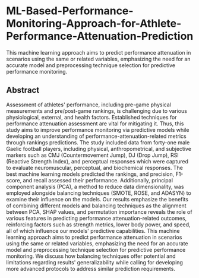 # ML-Based-Performance-Monitoring-Approach-for-Athlete-Performance-Attenuation-Prediction
This machine learning approach aims to predict performance attenuation in scenarios using the same or related variables, emphasizing the need for an accurate model and preprocessing technique selection for predictive performance monitoring.

## Abstract 
Assessment of athletes' performance, including pre-game physical measurements and pre/post-game rankings, is challenging due to various physiological, external, and health factors. Established techniques for performance attenuation assessment are vital for mitigating it. Thus, this study aims to improve performance monitoring via predictive models while developing an understanding of performance-attenuation-related metrics through rankings predictions.  The study included data from forty-one male Gaelic football players, including physical, anthropometrical, and subjective markers such as CMJ (Countermovement Jump), DJ (Drop Jump), RSI (Reactive Strength Index), and perceptual responses which were captured to evaluate neuromuscular, perceptual, and biochemical responses. The best machine learning models predicted the rankings, and precision, F1-score, and recall assessed their performance. Additionally, principal component analysis (PCA), a method to reduce data dimensionality, was employed alongside balancing techniques (SMOTE, ROSE, and ADASYN) to examine their influence on the models. Our results emphasize the benefits of combining different models and balancing techniques as the alignment between PCA, SHAP values, and permutation importance reveals the role of various features in predicting performance attenuation-related outcomes, reinforcing factors such as strength metrics, lower body power, and speed, all of which influence our models' predictive capabilities. This machine learning approach aims to predict performance attenuation in scenarios using the same or related variables, emphasizing the need for an accurate model and preprocessing technique selection for predictive performance monitoring. We discuss how balancing techniques offer potential and limitations regarding results' generalizability while calling for developing more advanced protocols to address similar prediction requirements.
